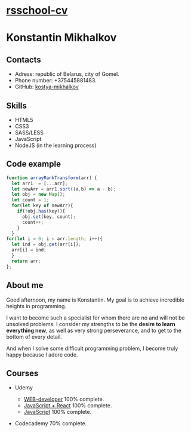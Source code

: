 # [rsschool-cv](rsschool-cv)

# Konstantin Mikhalkov
## Contacts
* Adress: republic of Belarus, city of Gomel.
* Phone number: +375445881483.
* GitHub: [kostya-mikhalkov](https://github.com/kostya-mikhalkov)
## Skills
* HTML5
* CSS3
* SASS/LESS
* JavaScript
* NodeJS (in the learning process)
## Code example
```javascript
function arrayRankTransform(arr) {
  let arr1  = [...arr];
  let newArr = arr1.sort((a,b) => a - b);
  let obj = new Map();
  let count = 1;
  for(let key of newArr){
    if(!obj.has(key)){
      obj.set(key, count);
      count++;
    }
  }
for(let i = 0; i < arr.length; i++){
  let ind = obj.get(arr[i]);
  arr[i] = ind;
  }
  return arr;
};
```
## About me
Good afternoon, my name is Konstantin. My goal is to achieve incredible heights in programming. 

I want to become such a specialist for whom there are no and will not be unsolved problems. I consider my strengths to be the **desire to learn everything new**, as well as very strong perseverance, and to get to the bottom of every detail. 

And when I solve some difficult programming problem, I become truly happy because I adore code.

## Courses
* Udemy

  * [WEB-developer](https://www.udemy.com/course/webdeveloper/) 100% complete.
  * [JavaScript + React](https://www.udemy.com/course/javascript_full/) 100% complete.
  * [JavaScript](https://www.udemy.com/course/javascript-ru/) 100% complete.
* Codecademy 70% complete.   
